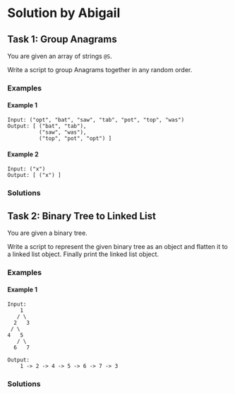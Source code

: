 # Solution by Abigail

## Task 1: Group Anagrams

You are given an array of strings `@S`.

Write a script to group Anagrams together in any random order.

### Examples

#### Example 1
~~~~
Input: ("opt", "bat", "saw", "tab", "pot", "top", "was")
Output: [ ("bat", "tab"),
          ("saw", "was"),
          ("top", "pot", "opt") ]
~~~~

#### Example 2
~~~~
Input: ("x")
Output: [ ("x") ]
~~~~


### Solutions



## Task 2: Binary Tree to Linked List

You are given a binary tree.

Write a script to represent the given binary tree as an object and
flatten it to a linked list object. Finally print the linked list
object.

### Examples

#### Example 1
~~~~
Input:
    1
   / \
  2   3
 / \
4   5
   / \
  6   7

Output:
    1 -> 2 -> 4 -> 5 -> 6 -> 7 -> 3
~~~~

### Solutions
